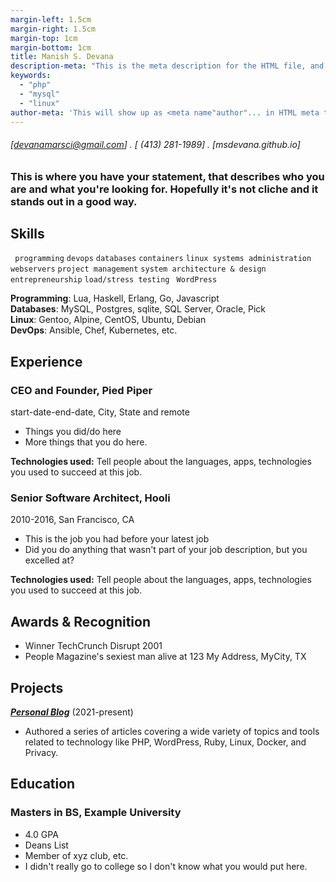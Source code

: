 ```yaml
---
margin-left: 1.5cm
margin-right: 1.5cm
margin-top: 1cm
margin-bottom: 1cm
title: Manish S. Devana
description-meta: "This is the meta description for the HTML file, and one day the PDF file, for better SEO?"
keywords:
  - "php"
  - "mysql"
  - "linux"
author-meta: 'This will show up as <meta name"author"... in HTML meta tags:'
---
```


###### [devanamarsci@gmail.com] . [ (413) 281-1989] . [msdevana.github.io]

### This is where you have your statement, that describes who you are and what you're looking for. Hopefully it's not cliche and it stands out in a good way.

## Skills

` programming`
`devops`
`databases`
`containers`
`linux systems administration`
`webservers`
`project management`
`system architecture & design`
`entrepreneurship`
`load/stress testing`
` WordPress`

**Programming**: Lua, Haskell, Erlang, Go, Javascript  
**Databases**: MySQL, Postgres, sqlite, SQL Server, Oracle, Pick  
**Linux**: Gentoo, Alpine, CentOS, Ubuntu, Debian  
**DevOps**: Ansible, Chef, Kubernetes, etc.

## Experience

### CEO and Founder, Pied Piper

start-date-end-date, City, State and remote

- Things you did/do here
- More things that you do here.

**Technologies used:** Tell people about the languages, apps, technologies you used to succeed at this job.

### Senior Software Architect, Hooli

2010-2016, San Francisco, CA

- This is the job you had before your latest job
- Did you do anything that wasn't part of your job description, but you excelled at?

**Technologies used:** Tell people about the languages, apps, technologies you used to succeed at this job.

## Awards & Recognition

- Winner TechCrunch Disrupt 2001
- People Magazine's sexiest man alive at 123 My Address, MyCity, TX

## Projects

**[_Personal Blog_](http://luther.io)** (2021-present)

- Authored a series of articles covering a wide variety of topics and tools related to technology like PHP, WordPress, Ruby, Linux, Docker, and Privacy.

## Education

### Masters in BS, Example University

- 4.0 GPA
- Deans List
- Member of xyz club, etc.
- I didn't really go to college so I don't know what you would put here.
